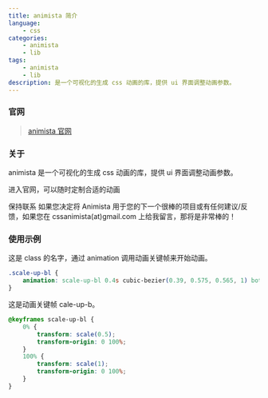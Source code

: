 ```yaml
---
title: animista 简介
language:
    - css
categories:
    - animista
    - lib
tags:
    - animista
    - lib
description: 是一个可视化的生成 css 动画的库，提供 ui 界面调整动画参数。
---
```


### 官网

> [animista 官网](https://animista.net/play/basic/scale-up/scale-up-bl)

### 关于

animista 是一个可视化的生成 css 动画的库，提供 ui 界面调整动画参数。

进入官网，可以随时定制合适的动画

保持联系
如果您决定将 Animista 用于您的下一个很棒的项目或有任何建议/反馈，如果您在 cssanimista(at)gmail.com 上给我留言，那将是非常棒的！

### 使用示例

这是 class 的名字，通过 animation 调用动画关键帧来开始动画。

```css
.scale-up-bl {
    animation: scale-up-bl 0.4s cubic-bezier(0.39, 0.575, 0.565, 1) both;
}
```

这是动画关键帧 cale-up-b。

```css
@keyframes scale-up-bl {
    0% {
        transform: scale(0.5);
        transform-origin: 0 100%;
    }
    100% {
        transform: scale(1);
        transform-origin: 0 100%;
    }
}
```
